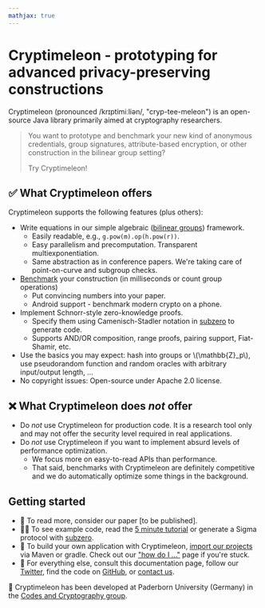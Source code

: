 ```yaml
---
mathjax: true
---
```


# Cryptimeleon - prototyping for advanced privacy-preserving constructions


Cryptimeleon (pronounced /krɪptimiːliən/, "cryp-tee-meleon") is an open-source Java library primarily aimed at cryptography researchers. 

> You want to prototype and benchmark your new kind of anonymous credentials, group signatures, attribute-based encryption, or other construction in the bilinear group setting? 
> 
> Try Cryptimeleon!

## ✅ What Cryptimeleon offers
Cryptimeleon supports the following features (plus others):
- Write equations in our simple algebraic ([bilinear groups](docs/bilinear-groups.html)) framework.
  - Easily readable, e.g., `g.pow(m).op(h.pow(r))`.
  - Easy parallelism and precomputation. Transparent multiexponentiation.
  - Same abstraction as in conference papers. We're taking care of point-on-curve and subgroup checks.
- [Benchmark](docs/benchmarking.html) your construction (in milliseconds or count group operations)
  - Put convincing numbers into your paper.
  - Android support - benchmark modern crypto on a phone.
- Implement Schnorr-style zero-knowledge proofs.
  - Specify them using Camenisch-Stadler notation in [subzero](https://cptml.org/subzero) to generate code.
  - Supports AND/OR composition, range proofs, pairing support, Fiat-Shamir, etc.
- Use the basics you may expect: hash into groups or \\(\mathbb{Z}_p\\), use pseudorandom function and random oracles with arbitrary input/output length, ...
- No copyright issues: Open-source under Apache 2.0 license.

## ❌ What Cryptimeleon does _not_ offer

- Do *not* use Cryptimeleon for production code. It is a research tool only and may not offer the security level required in real applications.
- Do *not* use Cryptimeleon if you want to implement absurd levels of performance optimization.
  - We focus more on easy-to-read APIs than performance. 
  - That said, benchmarks with Cryptimeleon are definitely competitive and we do automatically optimize some things in the background.

## Getting started
- 🙋 To read more, consider our paper [to be published].
- 🧑‍💻 To see example code, read the [5 minute tutorial](/getting-started/5-minute-tutorial.html) or generate a Sigma protocol with [subzero](https://cptml.org/subzero).
- 👷 To build your own application with Cryptimeleon, [import our projects](/getting-started/first-steps.html) via Maven or gradle. Check out our ["how do I ..."](/docs/how-do-I.html) page if you're stuck.
- 🧙 For everything else, consult this documentation page, follow our [Twitter](https://twitter.com/cryptimeleon), find the code on [GitHub](https://github.com/cryptimeleon), or [contact us](mailto:contactus@cryptimeleon.org).


🏫 Cryptimeleon has been developed at Paderborn University (Germany) in the [Codes and Cryptography group](https://cs.uni-paderborn.de/en/cuk).

